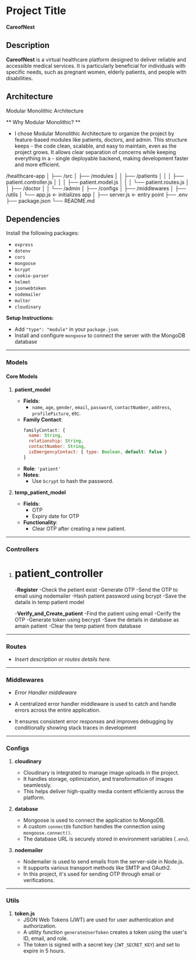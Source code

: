 # Project Title

**CareofNest**

## Description

**CareofNest** is a virtual healthcare platform designed to deliver reliable and accessible medical services. It is particularly beneficial for individuals with specific needs, such as pregnant women, elderly patients, and people with disabilities.

## Architecture

Modular Monolithic Architecture

** Why Modular Monolithic? **

- I chose Modular Monolithic Architecture to organize the project by feature-based modules like patients, doctors, and admin. This structure keeps - the code clean, scalable, and easy to maintain, even as the project grows. It allows clear separation of concerns while keeping everything in a - single deployable backend, making development faster and more efficient.

/healthcare-app
│
├── /src
│ ├── /modules
│ │ ├── /patients
│ │ │ ├── patient.controller.js
│ │ │ ├── patient.model.js
│ │ │ └── patient.routes.js
│ │ ├── /doctor
│ │ └── /admin
│ ├── /configs
│ ├── /middlewares
│ ├── /utils
│ └── app.js ← initializes app
│
├── server.js ← entry point
├── .env
├── package.json
└── README.md

## Dependencies

Install the following packages:

- `express`
- `dotenv`
- `cors`
- `mongoose`
- `bcrypt`
- `cookie-parser`
- `helmet`
- `jsonwebtoken`
- `nodemailer`
- `multer`
- `cloudinary`

**Setup Instructions:**

- Add `"type": "module"` in your `package.json`
- Install and configure `mongoose` to connect the server with the MongoDB database

---

### **Models**

#### **Core Models**

1. **patient_model**

   - **Fields**:
     - `name`, `age`, `gender`, `email`, `password`, `contactNumber`, `address`, `profilePicture`, etc.
   - **Family Contact**:
     ```js
     familyContact: {
       name: String,
       relationship: String,
       contactNumber: String,
       isEmergencyContact: { type: Boolean, default: false }
     }
     ```
   - **Role**: `'patient'`
   - **Notes**:
     - Use `bcrypt` to hash the password.

2. **temp_patient_model**
   - **Fields**:
     - OTP
     - Expiry date for OTP
   - **Functionality**:
     - Clear OTP after creating a new patient.

---

### **Controllers**

1. # **patient_controller**

   -**Register**
   -Check the petient exist
   -Generate OTP
   -Send the OTP to email using nodemailer
   -Hash patient password using bcrypt
   -Save the datails in temp patient model

   -**Verify_and_Create_patient**
   -Find the patient using email
   -Cerify the OTP
   -Generate token using becrypt
   -Save the details in database as amain patient
   -Clear the temp patient from database

---

### **Routes**

- _Insert description or routes details here._

---

### **Middlewares**

- _Error Handler middleware_

- A centralized error handler middleware is used to catch and handle errors across the entire application.
- It ensures consistent error responses and improves debugging by conditionally showing stack traces in development

---

### **Configs**

1. **cloudinary**

   - Cloudinary is integrated to manage image uploads in the project.
   - It handles storage, optimization, and transformation of images seamlessly.
   - This helps deliver high-quality media content efficiently across the platform.

2. **database**

   - Mongoose is used to connect the application to MongoDB.
   - A custom `connectDb` function handles the connection using `mongoose.connect()`.
   - The database URL is securely stored in environment variables (`.env`).

3. **nodemailer**
   - Nodemailer is used to send emails from the server-side in Node.js.
   - It supports various transport methods like SMTP and OAuth2.
   - In this project, it's used for sending OTP through email or verifications.

---

### **Utils**

1. **token.js**
   - JSON Web Tokens (JWT) are used for user authentication and authorization.
   - A utility function `generateUserToken` creates a token using the user's ID, email, and role.
   - The token is signed with a secret key (`JWT_SECRET_KEY`) and set to expire in 5 hours.
